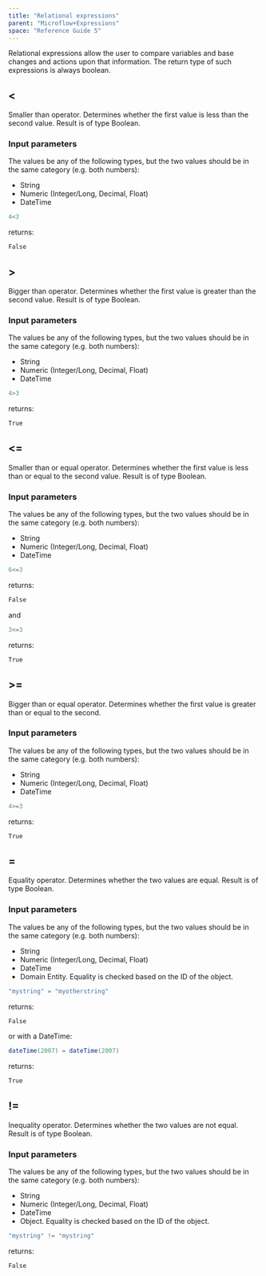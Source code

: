 ```yaml
---
title: "Relational expressions"
parent: "Microflow+Expressions"
space: "Reference Guide 5"
---
```

Relational expressions allow the user to compare variables and base changes and actions upon that information. The return type of such expressions is always boolean.

## <

Smaller than operator. Determines whether the first value is less than the second value.
Result is of type Boolean.

### Input parameters

The values be any of the following types, but the two values should be in the same category (e.g. both numbers):

*   String
*   Numeric (Integer/Long, Decimal, Float)
*   DateTime

```java
4<3

```

returns:

```java
False

```

## >

Bigger than operator. Determines whether the first value is greater than the second value.
Result is of type Boolean.

### Input parameters

The values be any of the following types, but the two values should be in the same category (e.g. both numbers):

*   String
*   Numeric (Integer/Long, Decimal, Float)
*   DateTime

```java
4>3

```

returns:

```java
True

```

## <=

Smaller than or equal operator. Determines whether the first value is less than or equal to the second value.
Result is of type Boolean.

### Input parameters

The values be any of the following types, but the two values should be in the same category (e.g. both numbers):

*   String
*   Numeric (Integer/Long, Decimal, Float)
*   DateTime

```java
6<=3

```

returns:

```java
False

```

and

```java
3<=3

```

returns:

```java
True

```

## >=

Bigger than or equal operator. Determines whether the first value is greater than or equal to the second.

### Input parameters

The values be any of the following types, but the two values should be in the same category (e.g. both numbers):

*   String
*   Numeric (Integer/Long, Decimal, Float)
*   DateTime

```java
4>=3

```

returns:

```java
True

```

## =

Equality operator. Determines whether the two values are equal.
Result is of type Boolean.

### Input parameters

The values be any of the following types, but the two values should be in the same category (e.g. both numbers):

*   String
*   Numeric (Integer/Long, Decimal, Float)
*   DateTime
*   Domain Entity. Equality is checked based on the ID of the object.

```java
"mystring" = "myotherstring"

```

returns:

```java
False

```

or with a DateTime:

```java
dateTime(2007) = dateTime(2007)

```

returns:

```java
True

```

## !=

Inequality operator. Determines whether the two values are not equal.
Result is of type Boolean.

### Input parameters

The values be any of the following types, but the two values should be in the same category (e.g. both numbers):

*   String
*   Numeric (Integer/Long, Decimal, Float)
*   DateTime
*   Object. Equality is checked based on the ID of the object.

```java
"mystring" != "mystring"

```

returns:

```java
False

```
